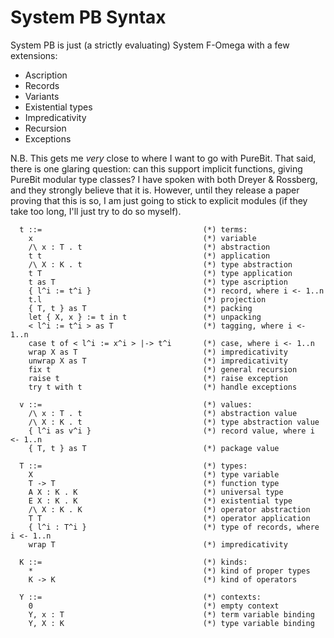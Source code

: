 System PB Syntax
================

System PB is just (a strictly evaluating) System F-Omega with a
few extensions:
* Ascription
* Records
* Variants
* Existential types
* Impredicativity
* Recursion
* Exceptions

N.B. This gets me *very* close to where I want to go with PureBit. That said,
there is one glaring question: can this support implicit functions, giving
PureBit modular type classes? I have spoken with both Dreyer & Rossberg, and
they strongly believe that it is. However, until they release a paper proving
that this is so, I am just going to stick to explicit modules (if they take too
long, I'll just try to do so myself).

```
  t ::=                                    (*) terms:
    x                                      (*) variable
    /\ x : T . t                           (*) abstraction
    t t                                    (*) application
    /\ X : K . t                           (*) type abstraction
    t T                                    (*) type application
    t as T                                 (*) type ascription
    { l^i := t^i }                         (*) record, where i <- 1..n
    t.l                                    (*) projection
    { T, t } as T                          (*) packing
    let { X, x } := t in t                 (*) unpacking
    < l^i := t^i > as T                    (*) tagging, where i <- 1..n
    case t of < l^i := x^i > |-> t^i       (*) case, where i <- 1..n
    wrap X as T                            (*) impredicativity
    unwrap X as T                          (*) impredicativity
    fix t                                  (*) general recursion
    raise t                                (*) raise exception
    try t with t                           (*) handle exceptions

  v ::=                                    (*) values:
    /\ x : T . t                           (*) abstraction value
    /\ X : K . t                           (*) type abstraction value
    { l^i as v^i }                         (*) record value, where i <- 1..n
    { T, t } as T                          (*) package value

  T ::=                                    (*) types:
    X                                      (*) type variable
    T -> T                                 (*) function type
    A X : K . K                            (*) universal type
    E X : K . K                            (*) existential type
    /\ X : K . K                           (*) operator abstraction
    T T                                    (*) operator application
    { l^i : T^i }                          (*) type of records, where i <- 1..n
    wrap T                                 (*) impredicativity

  K ::=                                    (*) kinds:
    *                                      (*) kind of proper types
    K -> K                                 (*) kind of operators

  Y ::=                                    (*) contexts:
    0                                      (*) empty context
    Y, x : T                               (*) term variable binding
    Y, X : K                               (*) type variable binding
```
